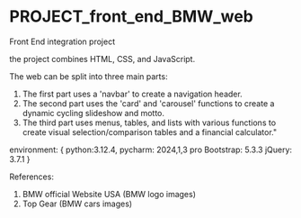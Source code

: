 # PROJECT_front_end_BMW_web
Front End integration project


the project combines HTML, CSS, and JavaScript.

The web can be split into three main parts:
1. The first part uses a 'navbar' to create a navigation header.
2. The second part uses the 'card' and 'carousel' functions to create a dynamic cycling slideshow and motto.
3. The third part uses menus, tables, and lists with various functions to create visual selection/comparison tables and a financial calculator."

environment: { 
  python:3.12.4,
  pycharm: 2024,1,3 pro
  Bootstrap: 5.3.3
  jQuery: 3.7.1
}

References:
1. BMW official Website USA (BMW logo images)
2. Top Gear (BMW cars images)
